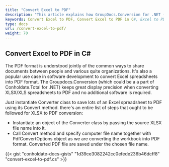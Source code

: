```yaml
---
title: "Convert Excel to PDF"
description: "This article explains how GroupDocs.Conversion for .NET (which is a part of Conholdate.Total for .NET) supports Excel conversion to PDF."
keywords: Convert Excel to PDF, Convert Excel to PDF in C#, Excel to PDF
type: docs
url: /convert-excel-to-pdf/
weight: 70
---
```


## Convert Excel to PDF in C#

The PDF format is understood jointly of the common ways to share documents between people and various quite organizations. It's also a popular use case in software development to convert Excel spreadsheets into PDF format. The Groupdocs.Conversion (which could be a a part of Conholdate.Total for .NET) keeps great display precision when converting XLSX/XLS spreadsheets to PDF and no additional software is required. 

Just instantiate Converter class to save lots of an Excel spreadsheet to PDF using its Convert method. there's an entire list of steps that ought to be followed for XLSX to PDF conversion: 
- Instantiate an object of the Converter class by passing the source XLSX file name into it. 
- Call Convert method and specify computer file name together with PdfConvertOptions object as we are converting the workbook into PDF format. Converted PDF file are saved under the chosen file name.



{{< gist "conholdate-docs-gists" "1d39ce3082242cc0efede236b46dcff8" "convert-excel-to-pdf.cs" >}}











